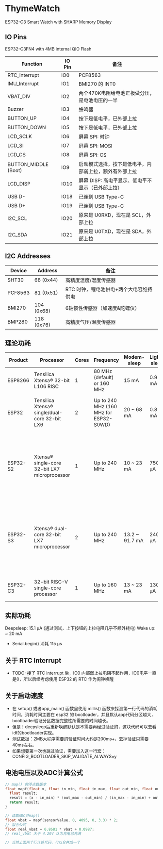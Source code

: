 # ThymeWatch
ESP32-C3 Smart Watch with SHARP Memory Display


## IO Pins

ESP32-C3FN4 with 4MB internal QIO Flash

| Function | IO Pin | 备注 |
| -- | -- | -- |
| RTC_Interrupt | IO0 | PCF8563 |
| IMU_Interrupt | IO1 | BMI270 的 INT0 |
| VBAT_DIV | IO2 | 两个470K电阻给电池正极做分压，是电池电压的一半 |
| Buzzer | IO3 | 蜂鸣器 |
| BUTTON_UP | IO4 | 按下是低电平，已外部上拉 |
| BUTTON_DOWN | IO5 | 按下是低电平，已外部上拉 |
| LCD_SCLK | IO6 | 屏幕 SPI: 时钟 |
| LCD_SI | IO7 | 屏幕 SPI: MOSI |
| LCD_CS | IO8 | 屏幕 SPI: CS |
| BUTTON_MIDDLE (Boot) | IO9 | 启动模式选择，按下是低电平，内部弱上拉，额外有外部上拉 |
| LCD_DISP | IO10 | 屏幕 DISP: 高电平显示、低电平不显示（已外部上拉） |
| USB D- | IO18 | 已连到 USB Type-C |
| USB D+ | IO19 | 已连到 USB Type-C |
| I2C_SCL | IO20 | 原来是 U0RXD，现在是 SCL，外部上拉 |
| I2C_SDA | IO21 | 原来是 U0TXD，现在是 SDA，外部上拉 |


## I2C Addresses



| Device | Address | 备注 |
| -- | -- | -- |
| SHT30 | 68 (0x44) | 高精度温度/湿度传感器 |
| PCF8563 | 81 (0x51) | RTC 时钟，锂电池供电+两个大电容维持供电 |
| BMI270 | 104 (0x68)| 6轴惯性传感器（加速度&陀螺仪） |
| BMP280 | 118 (0x76)| 高精度气压/温度传感器 |


## 理论功耗

| Product | Processor | Cores |Frequency | Modem-sleep | Light-sleep | Deep-sleep |
| --|--|--| - | -| -| - |
| ESP8266 | Tensilica Xtensa® 32-bit L106 RISC| 1| 80 MHz (default) or 160 MHz | 15 mA | 0.9 mA| 20 µA |
| ESP32 | Tensilica Xtensa® single/dual-core 32-bit LX6 | 2 | Up to 240 MHz (160 MHz for ESP32-S0WD)| 20 ~ 68 mA | 0.8 mA | RTC timer + RTC memory: 10 µA<br>RTC timer only: 5 µA|
| ESP32-S2 | Xtensa® single-core 32-bit LX7 microprocessor | 1 | Up to 240 MHz | 10 ~ 23 mA | 750 µA | ULP sensor-monitored pattern: 22 µA<br>RTC timer + RTC memory: 25 µA<br>RTC timer only: 20 µA |
| ESP32-S3 | Xtensa® dual-core 32-bit LX7 microprocessor | 2 | Up to 240 MHz | 13.2 ~ 91.7 mA | 240 µA | RTC memory and RTC peripherals: 8 µA<br>RTC memory, RTC peripherals are powered down: 7 µA |
| ESP32-C3 | 32-­bit RISC-­V single-­core processor | 1 | Up to 160 MHz | 13 ~ 23 mA | 130 µA | RTC timer + RTC memory: 5 µA |

## 实际功耗
Deepsleep: 15.1 µA (通过测试，上下按钮的上拉电阻几乎不额外耗电)
Wake up: ~ 20 mA

* Serial.begin() 消耗 115 µs

## 关于 RTC Interrupt

* TODO: 接了 RTC Interrupt 后，IO0 内部弱上拉电阻不起作用，IO0电平一直是0，所以后续考虑使用 ESP32 的 RTC 作为闹钟唤醒

## 关于启动速度

* 在 setup() 或者app_main() 函数里使用 millis() 函数来探测第一行代码的消耗时间，消耗时间主要在 esp32 的 bootloader，并且默认app代码分区越大，bootloader验证分区数据完整性所需要的时间越长。
* 但是！deepsleep后重新唤醒默认是不需要再经过验证的，这块代码可以去看idf的bootloader实现。
* 测试数据：2MB大程序需要的验证时间大约是200ms+，去掉验证只需要40ms左右。
* 如果想要第一次也跳过验证，需要加入这一行宏：
CONFIG_BOOTLOADER_SKIP_VALIDATE_ALWAYS=y

## 电池电压以及ADC计算公式

```C++
// map() 的浮点数版本
float mapf(float x, float in_min, float in_max, float out_min, float out_max) {
  float result;
  result = (x - in_min) * (out_max - out_min) / (in_max - in_min) + out_min;
  return result;
}

// 读取ADC并map()
float vbat = mapf(sensorValue, 0, 4095, 0, 3.3) * 2;
// 拟合公式
float real_vbat = 0.8681 * vbat + 0.0987;
// real_vbat 大于 4.20V 认为充电已充满

// 当然上面两个行计算代码，可以合并成一个
```
